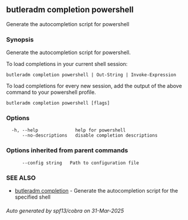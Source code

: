 ## butleradm completion powershell

Generate the autocompletion script for powershell

### Synopsis

Generate the autocompletion script for powershell.

To load completions in your current shell session:

	butleradm completion powershell | Out-String | Invoke-Expression

To load completions for every new session, add the output of the above command
to your powershell profile.


```
butleradm completion powershell [flags]
```

### Options

```
  -h, --help              help for powershell
      --no-descriptions   disable completion descriptions
```

### Options inherited from parent commands

```
      --config string   Path to configuration file
```

### SEE ALSO

* [butleradm completion](butleradm_completion.md)	 - Generate the autocompletion script for the specified shell

###### Auto generated by spf13/cobra on 31-Mar-2025
